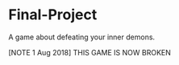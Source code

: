 # Final-Project
A game about defeating your inner demons.

[NOTE 1 Aug 2018] THIS GAME IS NOW BROKEN
